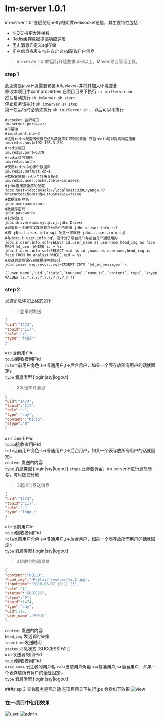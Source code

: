 Im-server 1.0.1
===============

im-server 1.0.1底层使用netty框架做websocket通信，其主要特性包括：

 + NIO支持更大连接数
 + Redis缓存数据提高响应速度
 + 历史消息自定义sql存储
 + 用户信息多表支持及自定义sql获取用户信息

> im-server 1.0.1的运行环境要求jdk8以上，Maven项目管理工具。
### step 1
  此服务是java开发需要安装Jdk,Maven 并将其加入环境变量<br>
  修改本项目中conf.properties
  在项目目录下执行 `sh initServer.sh `<br>
  然后启动执行 `sh imServer.sh start`<br>
  停止服务请执行 `sh imServer.sh stop`  <br>
  第一次运行时必须先执行 `sh initServer.sh `，以后可以不执行
```
#scocket 监听端口
im.server.port=7272 
#不要动
#im.client.num=3
#这是redis配置用缓存已经从数据库中取到的数据 开启redis可以提高响应速度
im.redis.host=192.168.3.201
#redis端口
im.redis.port=6379
#redis访问密码
im.redis.auth=
#使用redis中的哪个数据库
im.redis.default.db=1
#数据存放在redis个的集合名称
im.redis.user.cache.table=im:users
#jdbc连接数据库的配置 
jdbc.host=jdbc:mysql://localhost:3306/yangkun?characterEncoding=utf8&useSSL=false
#数据库用户名
jdbc.username=root
#数据库密码
jdbc.password=
#jdbc驱动
jdbc.driver=com.mysql.cj.jdbc.Driver
#如果是一个表来保存所有平台用户的话请 jdbc.s.user.info.sql 
#和 jdbc.t.user.info.sql 配置一样就行 jdbc.s.user.info.sql
#与jdbc.t.user.info.sql 设计为了后台用户与前台用户通信用的
jdbc.s.user.info.sql=SELECT id,user_name as username,head_img as face FROM hd_user WHERE id = %s
jdbc.t.user.info.sql=SELECT mid as id ,name as username,head_img as face FROM hd_analyst WHERE mid = %s
#发送的消息保存到数据库中的sql
jdbc.inser.msg.record.sql=INSERT INTO `hd_im_messages` \
  (`user_name`,`uid`,`touid`,`touname`,`room_id`,`content`,`type`,`stype`,`inputtime`,`role`,`head_img`,`status`) VALUES (?,?,?,?,?,?,?,?,?,?,?,?)
  ```
 
### step 2
 发送消息体如上格式如下
 
>1 登录时发送
```json
{
"uid":"1474", 
"touid":"117",
"role":"s", 
"type":"login"
}
```
`uid` 当前用户id <br>
`touid`接收者用户id <br>
`role`当前用户角色 s=>普通用户,t=>后台用户，如果一个表存放所有用户的话就固定s<br>
`type` 消息类型 [login|say|logout]

>2发送实时消息
```json
{
"uid":"1474",
"touid":"117",
"role":"s",
"type":"say",
"content":"hello",
"stype":"0"
}
```
`uid` 当前用户id <br>
`touid`接收者用户id <br>
`role`当前用户角色 s=>普通用户,t=>后台用户，如果一个表存放所有用户的话就固定s<br>
`content` 发送的内容<br>
`type` 消息类型 [login|say|logout]
`stype` 此参数保留，im-server不进行逻辑参与，可以随便给值

>3退出时发送消息
```json
{
"uid":"1474", 
"touid":"117",
"role":"s", 
"type":"logout"
}
```
`uid` 当前用户id <br>
`touid`接收者用户id <br>
`role`当前用户角色 s=>普通用户,t=>后台用户，如果一个表存放所有用户的话就固定s<br>
`type` 消息类型 [login|say|logout]

>4接收到的消息体
```json
{
"content":"HELLO",
"head_img":"/Public/home/pic/tou2.jpg",
"inputtime":"2018-06-07 10:21:23",
"role":"t",
"status":"SUCCESS",
"stype":"0",
"touid":1474,
"type":"say",
"uid":117,
"user_name":"何老师"
}
```
`content` 发送的内容<br>
`head_img` 发送者的头像<br>
`inputtime`发送时间<br>
`status` 消息状态 [SUCCESS|FAIL]<br>
`uid` 发送者的用户id <br>
`touid`接收者用户id <br>
`user_name` 发送者的用户名
`role`当前用户角色 s=>普通用户,t=>后台用户，如果一个表存放所有用户的话就固定s<br>
`type` 消息类型 [login|say|logout]


###step 3
查看服务是否启动 在项目目录下执行 jps 会看如下效果
![view](http://www.fang99.cc/Public/upload/article/2018/06-07/5b189e28c9521.png)
### 在一项目中使用效果<br>
![user](http://www.fang99.cc/Public/upload/article/2018/06-07/5b189caa7b570.png)
![admin](http://www.fang99.cc/Public/upload/article/2018/06-07/5b189d583a274.png)

